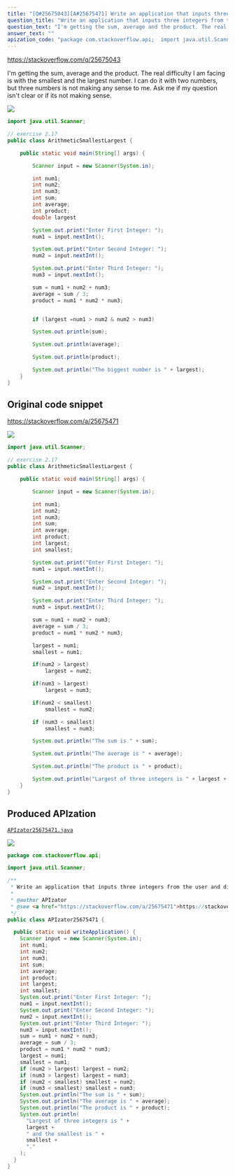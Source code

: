 ```yaml
---
title: "[Q#25675043][A#25675471] Write an application that inputs three integers from the user and displays the sum, average, product, smallest and largest of the numbers"
question_title: "Write an application that inputs three integers from the user and displays the sum, average, product, smallest and largest of the numbers"
question_text: "I'm getting the sum, average and the product. The real difficulty I am facing is with the smallest and the largest number. I can do it with two numbers, but three numbers is not making any sense to me. Ask me if my question isn't clear or if its not making sense."
answer_text: ""
apization_code: "package com.stackoverflow.api;  import java.util.Scanner;  /**  * Write an application that inputs three integers from the user and displays the sum, average, product, smallest and largest of the numbers  *  * @author APIzator  * @see <a href=\"https://stackoverflow.com/a/25675471\">https://stackoverflow.com/a/25675471</a>  */ public class APIzator25675471 {    public static void writeApplication() {     Scanner input = new Scanner(System.in);     int num1;     int num2;     int num3;     int sum;     int average;     int product;     int largest;     int smallest;     System.out.print(\"Enter First Integer: \");     num1 = input.nextInt();     System.out.print(\"Enter Second Integer: \");     num2 = input.nextInt();     System.out.print(\"Enter Third Integer: \");     num3 = input.nextInt();     sum = num1 + num2 + num3;     average = sum / 3;     product = num1 * num2 * num3;     largest = num1;     smallest = num1;     if (num2 > largest) largest = num2;     if (num3 > largest) largest = num3;     if (num2 < smallest) smallest = num2;     if (num3 < smallest) smallest = num3;     System.out.println(\"The sum is \" + sum);     System.out.println(\"The average is \" + average);     System.out.println(\"The product is \" + product);     System.out.println(       \"Largest of three integers is \" +       largest +       \" and the smallest is \" +       smallest +       \".\"     );   } }"
---
```


https://stackoverflow.com/q/25675043

I&#x27;m getting the sum, average and the product. The real difficulty I am facing is with the smallest and the largest number.
I can do it with two numbers, but three numbers is not making any sense to me. Ask me if my question isn&#x27;t clear or if its not making sense.


<div class="code-logo"><img src="/stackoverflow.png" /></div>

```java
import java.util.Scanner;

// exercise 2.17
public class ArithmeticSmallestLargest {

    public static void main(String[] args) {

        Scanner input = new Scanner(System.in);

        int num1;
        int num2;
        int num3;
        int sum;
        int average;
        int product;
        double largest

        System.out.print("Enter First Integer: ");
        num1 = input.nextInt();

        System.out.print("Enter Second Integer: ");
        num2 = input.nextInt();

        System.out.print("Enter Third Integer: ");
        num3 = input.nextInt();

        sum = num1 + num2 + num3;
        average = sum / 3;
        product = num1 * num2 * num3;


        if (largest =num1 > num2 & num2 > num3)

        System.out.println(sum);

        System.out.println(average);

        System.out.println(product);

        System.out.println("The biggest number is " + largest);
    }
}
```


## Original code snippet

https://stackoverflow.com/a/25675471



<div class="code-logo"><img src="/stackoverflow.png" /></div>

```java
import java.util.Scanner;

// exercise 2.17
public class ArithmeticSmallestLargest {

    public static void main(String[] args) {

        Scanner input = new Scanner(System.in);

        int num1;
        int num2;
        int num3;
        int sum;
        int average;
        int product;
        int largest;
        int smallest;

        System.out.print("Enter First Integer: ");
        num1 = input.nextInt();

        System.out.print("Enter Second Integer: ");
        num2 = input.nextInt();

        System.out.print("Enter Third Integer: ");
        num3 = input.nextInt();

        sum = num1 + num2 + num3;
        average = sum / 3;
        product = num1 * num2 * num3;

        largest = num1;
        smallest = num1;

        if(num2 > largest)
            largest = num2;

        if(num3 > largest)
            largest = num3;

        if(num2 < smallest)
            smallest = num2;

        if (num3 < smallest)
            smallest = num3;

        System.out.println("The sum is " + sum);

        System.out.println("The average is " + average);

        System.out.println("The product is " + product);

        System.out.println("Largest of three integers is " + largest + " and the smallest is "+ smallest + ".");
    }
}
```

## Produced APIzation

[`APIzator25675471.java`](https://github.com/blind-papers/apization-temp-data/raw/main/search/APIzator25675471.java)

<div class="code-logo"><img src="/apizator.png" /></div>

```java
package com.stackoverflow.api;

import java.util.Scanner;

/**
 * Write an application that inputs three integers from the user and displays the sum, average, product, smallest and largest of the numbers
 *
 * @author APIzator
 * @see <a href="https://stackoverflow.com/a/25675471">https://stackoverflow.com/a/25675471</a>
 */
public class APIzator25675471 {

  public static void writeApplication() {
    Scanner input = new Scanner(System.in);
    int num1;
    int num2;
    int num3;
    int sum;
    int average;
    int product;
    int largest;
    int smallest;
    System.out.print("Enter First Integer: ");
    num1 = input.nextInt();
    System.out.print("Enter Second Integer: ");
    num2 = input.nextInt();
    System.out.print("Enter Third Integer: ");
    num3 = input.nextInt();
    sum = num1 + num2 + num3;
    average = sum / 3;
    product = num1 * num2 * num3;
    largest = num1;
    smallest = num1;
    if (num2 > largest) largest = num2;
    if (num3 > largest) largest = num3;
    if (num2 < smallest) smallest = num2;
    if (num3 < smallest) smallest = num3;
    System.out.println("The sum is " + sum);
    System.out.println("The average is " + average);
    System.out.println("The product is " + product);
    System.out.println(
      "Largest of three integers is " +
      largest +
      " and the smallest is " +
      smallest +
      "."
    );
  }
}

```